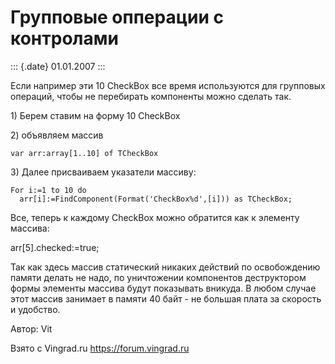 Групповые опперации с контролами
================================

::: {.date}
01.01.2007
:::

Если например эти 10 CheckBox все время используются для групповых
операций, чтобы не перебирать компоненты можно сделать так.

1\) Берем ставим на форму 10 CheckBox

2\) объявляем массив

    var arr:array[1..10] of TCheckBox

3\) Далее присваиваем указатели массиву:


    For i:=1 to 10 do
      arr[i]:=FindComponent(Format('CheckBox%d',[i])) as TCheckBox;

Все, теперь к каждому CheckBox можно обратится как к элементу массива:

arr\[5\].checked:=true;

Так как здесь массив статический никаких действий по освобождению памяти
делать не надо, по уничтожении компонентов деструктором формы элементы
массива будут показывать вникуда. В любом случае этот массив занимает в
памяти 40 байт - не большая плата за скорость и удобство.

Автор: Vit

Взято с Vingrad.ru <https://forum.vingrad.ru>
